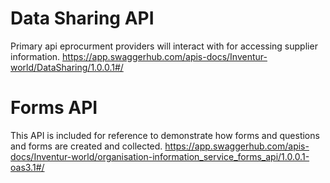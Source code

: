 # Data Sharing API
Primary api eprocurment providers will interact with for accessing supplier information.
https://app.swaggerhub.com/apis-docs/Inventur-world/DataSharing/1.0.0.1#/ 

# Forms API
This API is included for reference to demonstrate how forms and questions and forms are created and collected.
https://app.swaggerhub.com/apis-docs/Inventur-world/organisation-information_service_forms_api/1.0.0.1-oas3.1#/
